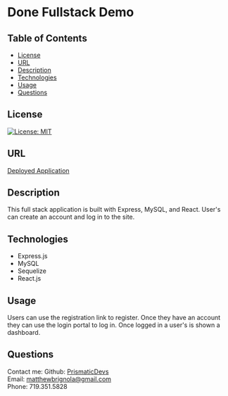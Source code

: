 # Done Fullstack Demo

## Table of Contents

- [License](#license)
- [URL](#url)
- [Description](#description)
- [Technologies](#technologies)
- [Usage](#instructions)
- [Questions](#questions)

## License

[![License: MIT](https://img.shields.io/badge/License-MIT-yellow.svg)](https://opensource.org/licenses/MIT)

## URL

<a href="">Deployed Application</a>

## Description

This full stack application is built with Express, MySQL, and React. User's can create an account and log in to the site.

## Technologies

<ul>
    <li>Express.js</li>
    <li>MySQL</li>
    <li>Sequelize</li>
    <li>React.js</li>
</ul>

## Usage

Users can use the registration link to register. Once they have an account they can use the login portal to log in. Once logged in a user's is shown a dashboard.

## Questions

Contact me:
Github: [PrismaticDevs](https://github.com/PrismaticDevs) <br>
Email: matthewbrignola@gmail.com <br>
Phone: 719.351.5828 <br>
